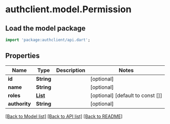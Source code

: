 # authclient.model.Permission

## Load the model package
```dart
import 'package:authclient/api.dart';
```

## Properties
Name | Type | Description | Notes
------------ | ------------- | ------------- | -------------
**id** | **String** |  | [optional] 
**name** | **String** |  | [optional] 
**roles** | [**List<Role>**](Role.md) |  | [optional] [default to const []]
**authority** | **String** |  | [optional] 

[[Back to Model list]](../README.md#documentation-for-models) [[Back to API list]](../README.md#documentation-for-api-endpoints) [[Back to README]](../README.md)


